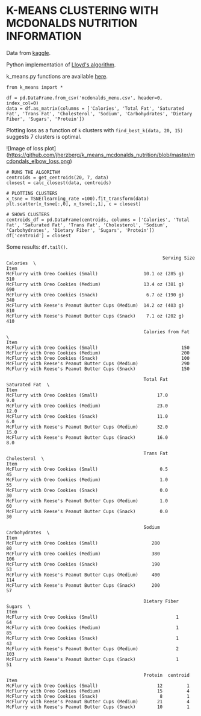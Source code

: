 # K-MEANS CLUSTERING WITH MCDONALDS NUTRITION INFORMATION

Data from [kaggle](https://www.kaggle.com/mcdonalds/nutrition-facts).

Python implementation of [Lloyd's algorithm](https://en.wikipedia.org/wiki/Lloyd%27s_algorithm).

k_means.py functions are available [here](https://github.com/jherzberg/k_means_mcdonalds_nutrition/blob/master/k_means.py).
    
    from k_means import *

    df = pd.DataFrame.from_csv('mcdonalds_menu.csv', header=0, index_col=0)
    data = df.as_matrix(columns = ['Calories', 'Total Fat', 'Saturated Fat', 'Trans Fat', 'Cholesterol', 'Sodium', 'Carbohydrates', 'Dietary Fiber', 'Sugars', 'Protein'])

Plotting loss as a function of `k` clusters with `find_best_k(data, 20, 15)` suggests 7 clusters is optimal.

![Image of loss plot]
(https://github.com/jherzberg/k_means_mcdonalds_nutrition/blob/master/mcdondals_elbow_loss.png)
    
    # RUNS THE ALGORITHM
    centroids = get_centroids(20, 7, data)
    closest = calc_closest(data, centroids)

    # PLOTTING CLUSTERS
    x_tsne = TSNE(learning_rate =100).fit_transform(data)
    plt.scatter(x_tsne[:,0], x_tsne[:,1], c = closest)

    # SHOWS CLUSTERS
    centroids_df = pd.DataFrame(centroids, columns = ['Calories', 'Total Fat', 'Saturated Fat', 'Trans Fat', 'Cholesterol', 'Sodium', 'Carbohydrates', 'Dietary Fiber', 'Sugars', 'Protein'])
    df['centroid'] = closest

Some results: `df.tail()`.

                                                              Serving Size  Calories  \
    Item                                                                           
    McFlurry with Oreo Cookies (Small)                 10.1 oz (285 g)       510   
    McFlurry with Oreo Cookies (Medium)                13.4 oz (381 g)       690   
    McFlurry with Oreo Cookies (Snack)                  6.7 oz (190 g)       340   
    McFlurry with Reese's Peanut Butter Cups (Medium)  14.2 oz (403 g)       810   
    McFlurry with Reese's Peanut Butter Cups (Snack)    7.1 oz (202 g)       410   

                                                       Calories from Fat  \
    Item                                                                   
    McFlurry with Oreo Cookies (Small)                               150   
    McFlurry with Oreo Cookies (Medium)                              200   
    McFlurry with Oreo Cookies (Snack)                               100   
    McFlurry with Reese's Peanut Butter Cups (Medium)                290   
    McFlurry with Reese's Peanut Butter Cups (Snack)                 150   

                                                       Total Fat  Saturated Fat  \
    Item                                                                          
    McFlurry with Oreo Cookies (Small)                      17.0            9.0   
    McFlurry with Oreo Cookies (Medium)                     23.0           12.0   
    McFlurry with Oreo Cookies (Snack)                      11.0            6.0   
    McFlurry with Reese's Peanut Butter Cups (Medium)       32.0           15.0   
    McFlurry with Reese's Peanut Butter Cups (Snack)        16.0            8.0   

                                                       Trans Fat  Cholesterol  \
    Item                                                                        
    McFlurry with Oreo Cookies (Small)                       0.5           45   
    McFlurry with Oreo Cookies (Medium)                      1.0           55   
    McFlurry with Oreo Cookies (Snack)                       0.0           30   
    McFlurry with Reese's Peanut Butter Cups (Medium)        1.0           60   
    McFlurry with Reese's Peanut Butter Cups (Snack)         0.0           30   

                                                       Sodium  Carbohydrates  \
    Item                                                                       
    McFlurry with Oreo Cookies (Small)                    280             80   
    McFlurry with Oreo Cookies (Medium)                   380            106   
    McFlurry with Oreo Cookies (Snack)                    190             53   
    McFlurry with Reese's Peanut Butter Cups (Medium)     400            114   
    McFlurry with Reese's Peanut Butter Cups (Snack)      200             57   

                                                       Dietary Fiber  Sugars  \
    Item                                                                       
    McFlurry with Oreo Cookies (Small)                             1      64   
    McFlurry with Oreo Cookies (Medium)                            1      85   
    McFlurry with Oreo Cookies (Snack)                             1      43   
    McFlurry with Reese's Peanut Butter Cups (Medium)              2     103   
    McFlurry with Reese's Peanut Butter Cups (Snack)               1      51   

                                                       Protein  centroid  
    Item                                                                  
    McFlurry with Oreo Cookies (Small)                      12         1  
    McFlurry with Oreo Cookies (Medium)                     15         4  
    McFlurry with Oreo Cookies (Snack)                       8         1  
    McFlurry with Reese's Peanut Butter Cups (Medium)       21         4  
    McFlurry with Reese's Peanut Butter Cups (Snack)        10         1
